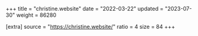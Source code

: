 +++
title = "christine.website"
date = "2022-03-22"
updated = "2023-07-30"
weight = 86280

[extra]
source = "https://christine.website/"
ratio = 4
size = 84
+++
